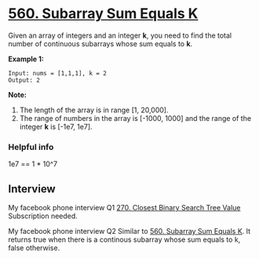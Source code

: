 # [560. Subarray Sum Equals K](https://leetcode.com/problems/subarray-sum-equals-k/)

Given an array of integers and an integer **k**, you need to find the total number of continuous subarrays whose sum equals to **k**.

**Example 1:**
```
Input: nums = [1,1,1], k = 2
Output: 2
```

**Note:**
1. The length of the array is in range [1, 20,000].
2. The range of numbers in the array is [-1000, 1000] and the range of the integer **k** is [-1e7, 1e7].

### Helpful info
1e7 == 1 * 10^7

## Interview
My facebook phone interview Q1
[270. Closest Binary Search Tree Value](https://leetcode.com/problems/closest-binary-search-tree-value)
Subscription needed.

My facebook phone interview Q2
Similar to [560. Subarray Sum Equals K](https://leetcode.com/problems/subarray-sum-equals-k/).
It returns true when there is a continous subarray whose sum equals to k, false otherwise.
